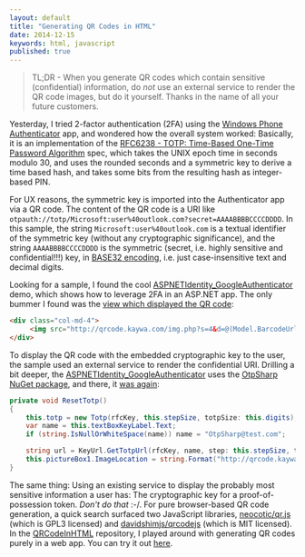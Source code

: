 ```yaml
---
layout: default
title: "Generating QR Codes in HTML"
date: 2014-12-15
keywords: html, javascript
published: true
---
```


> TL;DR - When you generate QR codes which contain sensitive (confidential) information, do *not* use an external service to render the QR code images, but do it yourself. Thanks in the name of all your future customers. 

Yesterday, I tried 2-factor authentication (2FA) using the [Windows Phone Authenticator](http://www.windowsphone.com/en-us/store/app/authenticator/e7994dbc-2336-4950-91ba-ca22d653759b) app, and wondered how the overall system worked: Basically, it is an implementation of the [RFC6238 - TOTP: Time-Based One-Time Password Algorithm](http://tools.ietf.org/html/rfc6238) spec, which takes the UNIX epoch time in seconds modulo 30, and uses the rounded seconds and a symmetric key to derive a time based hash, and takes some bits from the resulting hash as integer-based PIN. 

For UX reasons, the symmetric key is imported into the Authenticator app via a QR code. The content of the QR code is a URI like ```otpauth://totp/Microsoft:user%40outlook.com?secret=AAAABBBBCCCCDDDD```. In this sample, the string ```Microsoft:user%40outlook.com``` is a textual identifier of the symmetric key (without any cryptographic significance), and the string ```AAAABBBBCCCCDDDD``` is the symmetric (secret, i.e. highly sensitive and confidential!!!) key, in [BASE32 encoding](http://www.crockford.com/wrmg/base32.html), i.e. just case-insensitive text and decimal digits. 

Looking for a sample, I found the cool [ASPNETIdentity_GoogleAuthenticator](https://github.com/beabigrockstar/ASPNETIdentity_GoogleAuthenticator) demo, which shows how to leverage 2FA in an ASP.NET app. The only bummer I found was the [view which displayed the QR code](https://github.com/beabigrockstar/ASPNETIdentity_GoogleAuthenticator/blob/067873f2aa7bfb3e0309e9f125cc3429b0b20932/ASPNETIdentity_GoogleAuthenticator/Views/Manage/EnableGoogleAuthenticator.cshtml): 

```HTML
<div class="col-md-4"> 
     <img src="http://qrcode.kaywa.com/img.php?s=4&d=@(Model.BarcodeUrl)"/> 
</div> 
```

To display the QR code with the embedded cryptographic key to the user, the sample used an external service to render the confidential URI. Drilling a bit deeper, the [ASPNETIdentity_GoogleAuthenticator](https://github.com/beabigrockstar/ASPNETIdentity_GoogleAuthenticator) uses the [OtpSharp NuGet package](https://bitbucket.org/devinmartin/otp-sharp/), and there, it [was again](https://bitbucket.org/devinmartin/otp-sharp/src/2820254eb66d6b04361655580d8d2c9f75960198/GoogleAuthenticatorTotpTest/GoogleAuthenticatorTotpTest.cs?at=default): 

```csharp
private void ResetTotp()
{
    this.totp = new Totp(rfcKey, this.stepSize, totpSize: this.digits);
    var name = this.textBoxKeyLabel.Text;
    if (string.IsNullOrWhiteSpace(name)) name = "OtpSharp@test.com";

    string url = KeyUrl.GetTotpUrl(rfcKey, name, step: this.stepSize, totpSize: this.digits);
    this.pictureBox1.ImageLocation = string.Format("http://qrcode.kaywa.com/img.php?s=4&d={0}", HttpUtility.UrlEncode(url));
}
```

The same thing: Using an existing service to display the probably most sensitive information a user has: The cryptographic key for a proof-of-possession token. *Don't do that* :-/. For pure browser-based QR code generation, a quick search surfaced two JavaScript libraries, [neocotic/qr.js](https://github.com/neocotic/qr.js/) (which is GPL3 licensed) and [davidshimjs/qrcodejs](https://github.com/davidshimjs/qrcodejs/) (which is MIT licensed). In the [QRCodeInHTML](https://github.com/chgeuer/QRCodeInHTML) repository, I played around with generating QR codes purely in a web app. You can try it out [here](/code/qr/). 

